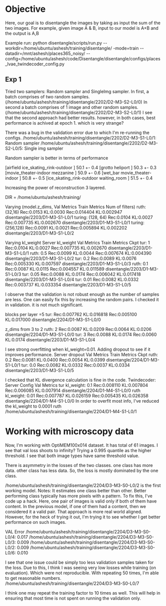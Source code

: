 # Objective
Here, our goal is to disentangle the images by taking as input the sum of the two images. For example, given image A & B, input to our model is A+B and the output is A,B

Example run:
python disentangle/scripts/run.py --workdir=/home/ubuntu/ashesh/training/disentangle/ -mode=train --datadir=/mnt/ashesh/places365_noisy/ --config=/home/ubuntu/ashesh/code/Disentangle/disentangle/configs/places_lvae_twindecoder_config.py

## Exp 1
Tried two samplers: Random sampler and SingleImg sampler. In first, a batch comprises of two random samples. (/home/ubuntu/ashesh/training/disentangle/2202/D2-M3-S2-L0/0)
In second a batch comprises of 1 image and other random samples. (/home/ubuntu/ashesh/training/disentangle/2202/D2-M3-S2-L0/1)
I see that the second approach had better results. however, in both cases, best performance is achived at epoch 1.
which is very strange? 

There was a bug in the validation error due to which I'm re-running the configs.
/home/ubuntu/ashesh/training/disentangle/2202/D2-M3-S1-L0/1: Random sampler
/home/ubuntu/ashesh/training/disentangle/2202/D2-M3-S2-L0/5: Single img sampler

Random sampler is better in terms of performance

[airfield                  ice_skating_rink-outdoor ] 50.1 +- 0.4
[grotto                    heliport                 ] 50.3 +- 0.3
[movie_theater-indoor      mezzanine                ] 50.9 +- 0.6
[wet_bar                   movie_theater-indoor     ] 50.8 +- 0.5
[ice_skating_rink-outdoor  waiting_room             ] 51.5 +- 0.4

Increasing the power of reconstruction
3 layered.

DIR = /home/ubuntu/ashesh/training/

Varying (model.z_dims,  Val Metrics                 Train Metrics
        Num of filters)
    ruth:   (32,16)     Rec:0.0153 KL:0.0030      Rec:0.014404 KL:0.002947      disentangle/2203/D1-M3-S1-L0/1
    turing: (128, 64)   Rec:0.0104 KL:0.0027      Rec:0.007735 KL:0.002670      disentangle/2203/D1-M3-S1-L0/1
    turing: (256,128)   Rec:0.0091 KL:0.0021      Rec:0.005894 KL:0.002202      disentangle/2203/D1-M3-S1-L0/2

Varying kl_weight
Server      kl_weight   Val Metrics             Train Metrics                                 Ckpt
    tur:    1           Rec:0.0104 KL:0.0027    Rec:0.007735 KL:0.002670    disentangle/2203/D1-M3-S1-L0/1
    ruth:   0.5         Rec:0.0099 KL:0.0044    Rec:0.007674 KL:0.004390    disentangle/2203/D1-M3-S1-L0/2
    tur:    0.2         Rec:0.0089 KL:0.0076    Rec:0.005330 KL:0.007597    disentangle/2203/D1-M3-S1-L0/3
    ruth:   0.1         Rec:0.0087 KL:0.0115    Rec:0.004557 KL:0.011589    disentangle/2203/D1-M3-S1-L0/3
    tur:    0.05        Rec:0.0088 KL:0.0174    Rec:0.006042 KL:0.017418    disentangle/2203/D1-M3-S1-L0/4
    tur:    0.01        Rec:0.0082 KL:0.0332    Rec:0.003737 KL:0.033354    disentangle/2203/D1-M3-S1-L0/5

I observe that the validation is not robust enough as the number of samples are less.
One can easily fix this by increasing the random pairs.  I checked it in validation. it is not much significant.

blocks per layer =5
tur:                    Rec:0.007762 KL:0.016818    Rec:0.005100 KL:0.017000 disentangle/2204/D1-M3-S1-L0/0



z_dims from 3 to 2
    ruth:   2        Rec:0.0087 KL:0.0209    Rec:0.0064 KL:0.0206    disentangle/2204/D1-M3-S1-L0/0
    tur:    3        Rec:0.0088 KL:0.0174    Rec:0.0060 KL:0.0174    disentangle/2203/D1-M3-S1-L0/4


I see strong overfitting when kl_weight=0.01. Adding dropout to see if it improves performance.
Server      dropout      Val Metrics             Train Metrics                                 Ckpt
    ruth:   0.2         Rec:0.0081 KL:0.0400    Rec:0.0054 KL:0.0399    disentangle/2204/D1-M3-S1-L0/1
    tur:    0.0         Rec:0.0082 KL:0.0332    Rec:0.0037 KL:0.0334    disentangle/2203/D1-M3-S1-L0/5


I checked that KL divergence calculation is fine in the code.
Twindecoder:    
Server      Config          Val Metrics
tur     kl_weight: 0.1      Rec:0.008110 KL:0.007804    Rec:0.006085 KL:0.007914    disentangle/2204/D1-M4-S1-L0/0
ruth    kl_weight: 0.01     Rec:0.007787 KL:0.026159    Rec:0.005435 KL:0.026358    disentangle/2204/D1-M4-S1-L0/0
In order to overfit most info, I've reduced the kl_weight to 0.0001
ruth /home/ubuntu/ashesh/training/disentangle/2204/D1-M4-S1-L0/1


# Working with microscopy data
Now, I'm working with OptiMEM100x014 dataset. It has total of 61 images.
I see that val loss shoots to infinity? 
Trying a 0.995  quantile as the higher threshold. I see that both image types have same threshold value.

There is asymmetry in the losses of the two classes. one class has more data. other class has less data.
So, the loss is mostly dominated by the one class.

/home/ubuntu/ashesh/training/disentangle/2204/D3-M3-S0-L0/2 is the first working model. 
Notes:
    It estimates one class better than other. Better performing class typically has more pixels with a pattern.
    To fix this, I've code up a hack. Here, one pair of images is valid only if both of them have content.
    In the previous model, if one of them had a content, then we considered it a valid pair. That approach is more real world aligned. However, for the heck of trying it out, I'm trying it to see whether I get better performance
    on such images.

VAL Error
/home/ubuntu/ashesh/training/disentangle/2204/D3-M3-S0-L0/4: 0.017
/home/ubuntu/ashesh/training/disentangle/2204/D3-M3-S0-L0/3: 0.009
/home/ubuntu/ashesh/training/disentangle/2204/D3-M3-S0-L0/2: 0.009
/home/ubuntu/ashesh/training/disentangle/2204/D3-M3-S0-L0/6: 0.010


I see that one issue could be simply too less validation samples taken for the loss. Due to this,
I think I was seeing very low losses while training (on evaluation). Which were not reproducible.
With repeating 50 times, I'm able to get reasonable numbers.
/home/ubuntu/ashesh/training/disentangle/2204/D3-M3-S0-L0/7

I think one may repeat the training factor to 10 times as well. This will help in ensuring that most time is not spent on running the validation only.
